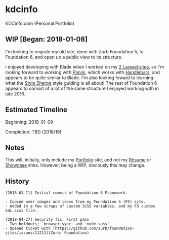# kdcinfo

KDCinfo.com (Personal Portfolio)

## WIP [Began: 2018-01-08]

I'm looking to migrate my old site, done with Zurb Foundation 5, to Foundation 6, and open up a public view to its structure.

I enjoyed developing with Blade when I worked on my [2 Laravel sites](https://kdcinfo.com/keeptrack/), so I'm looking forward to working with [Panini](https://foundation.zurb.com/sites/docs/panini.html), which works with [Handlebars](http://handlebarsjs.com/), and appears to be quite similar to Blade. I'm also looking foward to learning what the [Style Sherpa](https://github.com/zurb/style-sherpa) style guiding is all about! The rest of Foundation 6 appears to consist of a lot of the same structure I enjoyed working with in late 2016.

## Estimated Timeline

Beginning: 2018-01-09

Completion: TBD (2018/19)

## Notes

This will, initially, only include my [Portfolio](https://kdcinfo.com) site, and not my [Resume](https://kdcinfo.com/resume) or [Showcase](https://kdcbase.com/) sites. However, being a WIP, obviously this may change.

## History

    [2018-01-11] Initial commit of Foundation 6 Framework.

    - Copied over images and icons from my Foundation 5 (F5) site.
    - Added in a few scraps of custom SCSS variables, and my F5 custom kdc.scss file.

    [2018-04-27] Security fix: First pass
    - Two holdouts; `browser-sync` and `node-sass`
    - Opened ticket with [https://github.com/zurb/foundation-sites/issues/11211](Zurb: Foundation)
